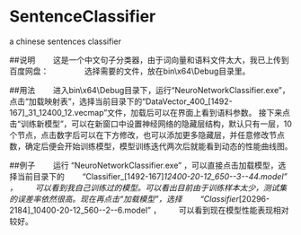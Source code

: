 # SentenceClassifier
a chinese sentences classifier

##说明
　　这是一个中文句子分类器，由于词向量和语料文件太大，我已上传到百度网盘：
　　
　　选择需要的文件，放在bin\x64\Debug目录里。

##用法
　　进入bin\x64\Debug目录下，运行“NeuroNetworkClassifier.exe”，点击“加载映射表”，选择当前目录下的“DataVector_400_[1492-167]_31_12400_12.vecmap”文件，加载后可以在界面上看到语料参数。
接下来点击“训练新模型”，可以在新窗口中设置神经网络的隐藏层结构，默认只有一层，10个节点，点击数字后可以在下方修改，也可以添加更多隐藏层，并任意修改节点数，确定后便会开始训练模型，模型训练迭代两次后就能看到动态的性能曲线图。

##例子
　　运行 “NeuroNetworkClassifier.exe” ，可以直接点击加载模型，选择当前目录下的
　　“Classifier_[1492-167]_12400-20-12_650--3--44.model” ，
　　可以看到我自己训练过的模型。可以看出目前由于训练样本太少，测试集的误差率依然很高。现在再点击“加载模型”，选择
　　“Classifier_[20296-2184]_10400-20-12_560--2--6.model” ，
　　可以看到现在模型性能表现相对较好。
　　

